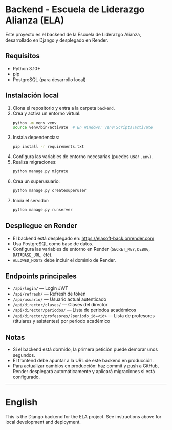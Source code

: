 # Backend - Escuela de Liderazgo Alianza (ELA)

Este proyecto es el backend de la Escuela de Liderazgo Alianza, desarrollado en Django y desplegado en Render.

## Requisitos
- Python 3.10+
- pip
- PostgreSQL (para desarrollo local)

## Instalación local
1. Clona el repositorio y entra a la carpeta `backend`.
2. Crea y activa un entorno virtual:
   ```bash
   python -m venv venv
   source venv/bin/activate  # En Windows: venv\Scripts\activate
   ```
3. Instala dependencias:
   ```bash
   pip install -r requirements.txt
   ```
4. Configura las variables de entorno necesarias (puedes usar `.env`).
5. Realiza migraciones:
   ```bash
   python manage.py migrate
   ```
6. Crea un superusuario:
   ```bash
   python manage.py createsuperuser
   ```
7. Inicia el servidor:
   ```bash
   python manage.py runserver
   ```

## Despliegue en Render
- El backend está desplegado en: https://elasoft-back.onrender.com
- Usa PostgreSQL como base de datos.
- Configura las variables de entorno en Render (`SECRET_KEY`, `DEBUG`, `DATABASE_URL`, etc).
- `ALLOWED_HOSTS` debe incluir el dominio de Render.

## Endpoints principales
- `/api/login/` — Login JWT
- `/api/refresh/` — Refresh de token
- `/api/usuario/` — Usuario actual autenticado
- `/api/director/clases/` — Clases del director
- `/api/director/periodos/` — Lista de periodos académicos
- `/api/director/profesores/?periodo_id=<id>` — Lista de profesores (titulares y asistentes) por periodo académico

## Notas
- Si el backend está dormido, la primera petición puede demorar unos segundos.
- El frontend debe apuntar a la URL de este backend en producción.
- Para actualizar cambios en producción: haz commit y push a GitHub, Render desplegará automáticamente y aplicará migraciones si está configurado.

---

# English
This is the Django backend for the ELA project. See instructions above for local development and deployment.